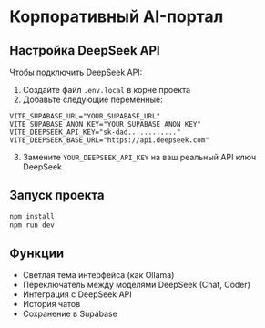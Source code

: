 # Корпоративный AI-портал

## Настройка DeepSeek API

Чтобы подключить DeepSeek API:

1. Создайте файл `.env.local` в корне проекта
2. Добавьте следующие переменные:

```
VITE_SUPABASE_URL="YOUR_SUPABASE_URL"
VITE_SUPABASE_ANON_KEY="YOUR_SUPABASE_ANON_KEY"
VITE_DEEPSEEK_API_KEY="sk-dad............"
VITE_DEEPSEEK_BASE_URL="https://api.deepseek.com"
```

3. Замените `YOUR_DEEPSEEK_API_KEY` на ваш реальный API ключ DeepSeek

## Запуск проекта

```bash
npm install
npm run dev
```

## Функции

- Светлая тема интерфейса (как Ollama)
- Переключатель между моделями DeepSeek (Chat, Coder)
- Интеграция с DeepSeek API
- История чатов
- Сохранение в Supabase

